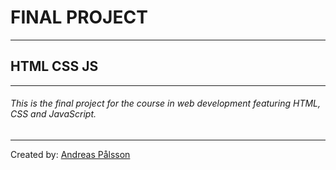 # FINAL PROJECT
---
## HTML CSS JS
---
###### This is the final project for the course in web development featuring HTML, CSS and JavaScript.
---
Created by: [Andreas Pålsson](http://www.rdny.se)
